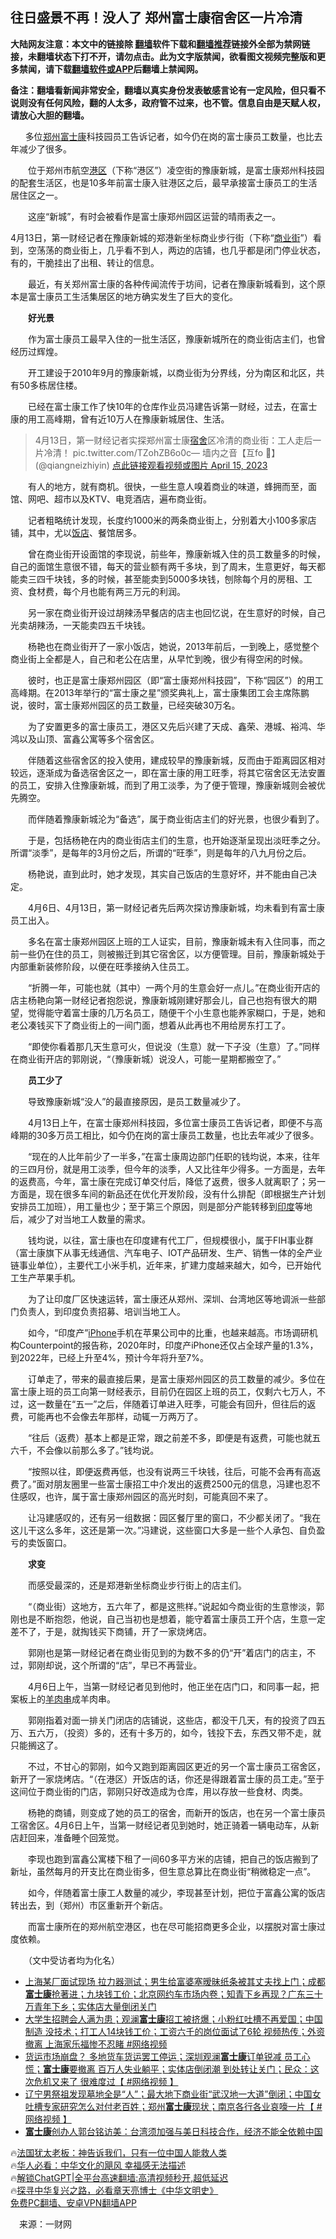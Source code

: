  <!-- 面包屑导航 --> <h2>往日盛景不再！没人了 郑州富士康宿舍区一片冷清</h2> <p class="notice"><b>大陆网友注意：本文中的链接除 <a href="https://github.com/bannedbook/fanqiang" >翻墙</a>软件下载和<a href="https://github.com/killgcd/justmysocks/blob/master/README.md">翻墙推荐</a>链接外全部为禁网链接，未翻墙状态下打不开，请勿点击。此为文字版禁闻，欲看图文视频完整版和更多禁闻，请下载<a href="https://github.com/bannedbook/fanqiang">翻墙软件或APP</a>后翻墙上禁闻网。</p><p>备注：翻墙看新闻非常安全，翻墙以真实身份发表敏感言论有一定风险，但只看不说则没有任何风险，翻的人太多，政府管不过来，也不管。信息自由是天赋人权，请放心大胆的翻墙。</b></p>  <div class="entry"> <p id="conimg">&nbsp; &nbsp; &nbsp; 多位<a href="https://www.bannedbook.org/bnews/tag/%e9%83%91%e5%b7%9e/" class="st_tag internal_tag" rel="tag" title="标签 郑州 下的日志">郑州</a><a href="https://www.bannedbook.org/bnews/tag/%e5%af%8c%e5%a3%ab%e5%ba%b7/" class="st_tag internal_tag" rel="tag" title="标签 富士康 下的日志">富士康</a>科技园员工告诉记者，如今仍在岗的富士康员工数量，也比去年减少了很多。</p> <p>　　位于郑州市航空<a href="https://www.bannedbook.org/bnews/tag/%E6%B8%AF%E5%8C%BA/" class="st_tag internal_tag" rel="tag" title="标签 港区 下的日志">港区</a>（下称“港区”）凌空街的豫康新城，是富士康郑州科技园的配套生活区，也是10多年前富士康入驻港区之后，最早承接富士康员工的生活居住区之一。</p> <p>　　这座“新城”，有时会被看作是富士康郑州园区运营的晴雨表之一。</p> <p>4月13日，第一财经记者在豫康新城的郑港新坐标商业步行街（下称“<a href="https://www.bannedbook.org/bnews/tag/%e5%95%86%e4%b8%9a%e8%a1%97/" class="st_tag internal_tag" rel="tag" title="标签 商业街 下的日志">商业街</a>”）看到，空荡荡的商业街上，几乎看不到人，两边的店铺，也几乎都是闭门停业状态，有的，干脆挂出了出租、转让的信息。</p> <p>　　最近，有关郑州富士康的各种传闻流传于坊间，记者在豫康新城看到，这个原本是富士康员工生活集居区的地方确实发生了巨大的变化。</p> <p>　<strong>　好光景</strong></p> <p>　　作为富士康员工最早入住的一批生活区，豫康新城所在的商业街店主们，也曾经历过辉煌。</p> <p>　　开工建设于2010年9月的豫康新城，以商业街为分界线，分为南区和北区，共有50多栋居住楼。</p> <p>　　已经在富士康工作了快10年的仓库作业员冯建告诉第一财经，过去，在富士康的用工高峰期，曾有近10万人在豫康新城居住、生活。</p> <blockquote><p>4月13日，第一财经记者实探郑州富士康<a href="https://www.bannedbook.org/bnews/tag/%E5%AE%BF%E8%88%8D/" class="st_tag internal_tag" rel="tag" title="标签 宿舍 下的日志">宿舍</a>区冷清的商业街：工人走后一片冷清！ pic.twitter.com/TZohZB6o0c— 墙内之音【互fo 💯】 (@qiangneizhiyin) <a href="https://twitter.com/qiangneizhiyin/status/1647207011841609731?ref_src=twsrc%5Etfw">点此链接观看视频或图片 April 15, 2023</a></p></blockquote> <p>　　有人的地方，就有商机。很快，一些生意人嗅着商业的味道，蜂拥而至，面馆、网吧、超市以及KTV、电竞酒店，遍布商业街。</p> <p>　　记者粗略统计发现，长度约1000米的两条商业街上，分别着大小100多家店铺，其中，尤以<a href="https://www.bannedbook.org/bnews/tag/%E9%A5%AD%E5%BA%97/" class="st_tag internal_tag" rel="tag" title="标签 饭店 下的日志">饭店</a>、餐馆居多。</p> <p>　　曾在商业街开设面馆的李现说，前些年，豫康新城入住的员工数量多的时候，自己的面馆生意很不错，每天的营业额有两千多块，到了周末，生意更好，每天都能卖三四千块钱，多的时候，甚至能卖到5000多块钱，刨除每个月的房租、工资、食材费，每个月也能有两三万元的利润。</p> <p>　　另一家在商业街开设过胡辣汤早餐店的店主也回忆说，在生意好的时候，自己光卖胡辣汤，一天能卖四五千块钱。</p> <p>　　杨艳也在商业街开了一家小饭店，她说，2013年前后，一到晚上，感觉整个商业街上全都是人，自己和老公在店里，从早忙到晚，很少有得空闲的时候。</p> <p>　　彼时，也正是富士康郑州园区（即“富士康郑州科技园”，下称“园区”）的用工高峰期。在2013年举行的“富士康之星”颁奖典礼上，富士康集团工会主席陈鹏说，彼时，富士康郑州园区的员工数量，已经突破30万名。</p> <p>　　为了安置更多的富士康员工，港区又先后兴建了天成、鑫荣、港城、裕鸿、华鸿以及山顶、富鑫公寓等多个宿舍区。</p> <p>　　伴随着这些宿舍区的投入使用，建成较早的豫康新城，反而由于距离园区相对较远，逐渐成为备选宿舍区之一，即在富士康的用工旺季，将其它宿舍区无法安置的员工，安排入住豫康新城，而到了用工淡季，为了便于管理，豫康新城则会被优先腾空。</p> <p>　　而伴随着豫康新城沦为“备选”，属于商业街店主们的好光景，也很少看到了。</p> <p>　　于是，包括杨艳在内的商业街店主们的生意，也开始逐渐呈现出淡旺季之分。所谓“淡季”，是每年的3月份之后，所谓的“旺季”，则是每年的八九月份之后。</p> <p>　　杨艳说，直到此时，她才发现，其实自己饭店的生意好坏，并不能由自己决定。</p> <p>　　4月6日、4月13日，第一财经记者先后两次探访豫康新城，均未看到有富士康员工出入。</p> <p>　　多名在富士康郑州园区上班的工人证实，目前，豫康新城未有入住同事，而之前一些仍在住的员工，则被搬迁到其它宿舍区，以方便管理。目前，豫康新城处于内部重新装修阶段，以便在旺季接纳入住员工。</p> <p>　　“折腾一年，可能也就（其中）一两个月的生意会好一点儿。”在商业街开店的店主杨艳向第一财经记者抱怨说，豫康新城刚建好那会儿，自己也抱有很大的期望，觉得能守着富士康的几万名员工，随便干个小生意也能养家糊口，于是，她和老公凑钱买下了商业街上的一间门面，想着从此再也不用给房东打工了。</p>  <p>　　“即使你看着那几天生意可火，但说没（生意）就一下子没（生意）了。”同样在商业街开店的郭刚说，“（豫康新城）说没人，可能一星期都搬空了。”</p> <p><strong>　　员工少了</strong></p> <p>　　导致豫康新城“没人”的最直接原因，是员工数量减少了。</p> <p>　　4月13日上午，在富士康郑州科技园，多位富士康员工告诉记者，即便不与高峰期的30多万员工相比，如今仍在岗的富士康员工数量，也比去年减少了很多。</p> <p>　　“现在的人比年前少了一半多，”在富士康周边部门任职的钱均说，本来，往年的三四月份，就是用工淡季，但今年的淡季，人又比往年少得多。一方面是，去年的返费高，今年，富士康在完成订单交付后，降低了返费，很多人就离职了；另一方面是，现在很多车间的新品还在优化开发阶段，没有什么排配（即根据生产计划安排员工加班），用工量也少；至于第三个原因，则是部分产能转移到<a href="https://www.bannedbook.org/bnews/tag/%e5%8d%b0%e5%ba%a6/" class="st_tag internal_tag" rel="tag" title="标签 印度 下的日志">印度</a>等地后，减少了对当地工人数量的需求。</p> <p>　　钱均说，以往，富士康也在印度建有代工厂，但规模很小，属于FIH事业群（富士康旗下从事无线通信、汽车电子、IOT产品研发、生产、销售一体的全产业链事业单位），主要代工小米手机，近年来，扩建力度越来越大，如今，已开始代工生产苹果手机。</p> <p>　　为了让印度厂区快速运转，富士康还从郑州、深圳、台湾地区等地调派一些部门负责人，到印度负责招募、培训当地工人。</p> <p>　　如今，“印度产”<a href="https://www.bannedbook.org/bnews/tag/iphone/" class="st_tag internal_tag" rel="tag" title="标签 iPhone 下的日志">iPhone</a>手机在苹果公司中的比重，也越来越高。市场调研机构Counterpoint的报告称，2020年时，印度产iPhone还仅占全球产量的1.3%，到2022年，已经上升至4%，预计今年将升至7%。</p> <p>　　订单走了，带来的最直接后果，是富士康郑州园区的员工数量的减少。多位在富士康上班的员工向第一财经表示，目前仍在园区上班的员工，仅剩六七万人，不过，这一数量在“五一”之后，伴随着订单进入旺季，可能会有回升，但往后的返费，可能再也不会像去年那样，动辄一万两万了。</p> <p>　　“往后（返费）基本上都是正常，跟之前差不多，即便是有返费，可能也就五六千，不会像以前那么多了。”钱均说。</p> <p>　　“按照以往，即便返费再低，也没有说两三千块钱，往后，可能不会再有高返费了。”面对朋友圈里一些富士康招工中介发出的返费2500元的信息，冯建也忍不住感叹，也许，属于富士康郑州园区的高光时刻，可能真回不来了。</p> <p>　　让冯建感叹的，还有另一组数据：园区餐厅里的窗口，不少都关闭了。“我在这儿干这么多年，这还是第一次。”冯建说，这些窗口大多是一些个人承包、自负盈亏的卖饭窗口。</p>  <p><strong>　　求变</strong></p> <p>　　而感受最深的，还是郑港新坐标商业步行街上的店主们。</p> <p>　　“（商业街）这地方，五六年了，都是这熊样。”说起如今商业街的生意惨淡，郭刚也是不断抱怨，他说，自己当初也是想着，能守着富士康员工开个店，生意一定差不了，于是，就掏钱买下商铺，开了一家烧烤店。</p> <p>　　郭刚也是第一财经记者在商业街见到的为数不多的仍“开”着店门的店主，不过，郭刚却说，这个所谓的“店”，早已不再营业。</p> <p>　　4月6日上午，当第一财经记者见到他时，他正坐在店门口，和同事一起，把案板上的<a href="https://www.bannedbook.org/bnews/tag/%e7%be%8a%e8%82%89%e4%b8%b2/" class="st_tag internal_tag" rel="tag" title="标签 羊肉串 下的日志">羊肉串</a>成羊肉串。</p> <p>　　郭刚指着对面一排关门闭店的店铺说，这些店，都没干几天，有的投资了四五万、五六万，（投资）多的，还有十多万的，如今，钱投下去，东西又带不走，就只能搁这了。</p> <p>　　不过，不甘心的郭刚，如今又跑到距离园区更近的另一个富士康员工宿舍区，新开了一家烧烤店。“（在港区）开饭店的话，你还是得跟着富士康的员工走。”至于这间位于商业街的门店，郭刚只好改造成为仓库，用以存放一些食材、肉类。</p> <p>　　杨艳的商铺，则变成了她的员工的宿舍，而新开的饭店，也在另一个富士康员工宿舍区。4月6日上午，当第一财经记者见到她时，她正骑着一辆电动车，从新店赶回来，准备睡个回笼觉。</p> <p>　　李现也跑到富鑫公寓楼下租了一间60多平方米的店铺，把自己的饭店搬到了新址，虽然每月的开支比在商业街多，但生意总算比在商业街“稍微稳定一点”。</p> <p>　　如今，伴随着富士康工人数量的减少，李现甚至计划，把位于富鑫公寓的饭店转出去，到（郑州）市区重新开个新店。</p> <p>　　而富士康所在的郑州航空港区，也在尽可能招商更多企业，以摆脱对富士康过度依赖。</p> <p>　　（文中受访者均为化名）</p>  <!--<div id="taboola-mid-1"></div>--><ul class='op-related-articles' title='相关阅读'> <li><a href='https://www.bannedbook.org/bnews/bannedvideo/20230407/1869308.html' target='_blank'>上海某厂面试现场 拉力器测试；男生给富婆塞暧昧纸条被其丈夫找上门；成都<b>富士康</b>抢著进；九块钱工价；北京网约车市场内卷；知青下乡再现？广东三十万青年下乡；实体店大量倒闭关门</a></li> <li><a href='https://www.bannedbook.org/bnews/bannedvideo/20230406/1868945.html' target='_blank'>大学生招聘会人满为患；观澜<b>富士康</b>招工被挤爆；小粉红吐槽不再爱国；中国制造 没技术；打工人14块钱工价；工资六千的岗位面试了6轮 视频热传；外资撤离 上海家乐福惨不忍睹  #网络视频</a></li> <li><a href='https://www.bannedbook.org/bnews/bannedvideo/20230403/1867636.html' target='_blank'>货运市场崩盘？ 多地货车货运罢工停运；深圳观澜<b>富士康</b>订单锐减  员工心慌；<b>富士康</b>要撤离 百万人失业躺平；实体店倒闭潮 到处转让关门；民众：这次危机又来了 很难度过【 #网络视频 】</a></li> <li><a href='https://www.bannedbook.org/bnews/bannedvideo/20230331/1866576.html' target='_blank'>辽宁男祭祖发现墓地全是“人”；最大地下商业街“武汉地一大道”倒闭；中国女吐槽专家研究怎么对付老百姓；郑州<b>富士康</b>现状；南京各行各业哀嚎一片【 #网络视频 】</a></li> <li><a href='https://www.bannedbook.org/bnews/taiwannews/20230330/1866069.html' target='_blank'><b>富士康</b>创办人郭台铭访美：台湾须加强与美日科技合作，经济不能全依赖中国</a></li> </ul> <p class="texttj"> 🔥<a href="https://www.bannedbook.org/bnews/ssgc/20230219/1850782.html" target="_blank">法国犹太老板：神告诉我们，只有一位中国人能救人类</a><br/> 🔥<a href="https://www.bannedbook.org/bnews/comments/20220220/1694796.html" target="_blank">华人必看：中华文化的飓风 幸福感无法描述</a><br/> 🔥<a href="https://github.com/bannedbook/fanqiang/wiki/V2ray%E6%9C%BA%E5%9C%BA" target="_blank">解锁ChatGPT|全平台高速翻墙:高清视频秒开,超低延迟</a><br/> 🔥<a href="https://www.bannedbook.org/bnews/comments/20220808/1768773.html" target="_blank">探寻中华复兴之路，必看章天亮博士《中华文明史》</a><br/> <a href="https://github.com/bannedbook/fanqiang/wiki/%E7%A6%81%E9%97%BB%E7%BD%91%E5%AE%89%E5%8D%93%E7%BF%BB%E5%A2%99%E6%96%B0%E9%97%BBAPP" target="_blank">免费PC翻墙、安卓VPN翻墙APP</a><br/> </p><p class="src-info">　来源：一财网 </p><a name='sharetosocial'></a> <div style="margin-bottom:5px;padding-bottom:5px;clear:both"> <div id="archive-pix-1" class="banner-ads"> <!-- AuctionX Display platform tag START --> <div id="27602x728x90x621x_ADSLOT1" clicktrack="%%CLICK_URL_ESC%%"></div>  <!-- AuctionX Display platform tag END --> </div> <div id="archive-pix-2" class="banner-ads"> <!-- AuctionX Display platform tag START --> <div id="27556x300x250x621x_ADSLOT1" clicktrack="%%CLICK_URL_ESC%%" style="margin:0 auto;text-align:center"></div>  <!-- AuctionX Display platform tag END --> </div> </div>  <div id="archive-pix-1" class="banner-ads"> <!-- AuctionX Display platform tag START --> <div id="27603x728x90x621x_ADSLOT1" clicktrack="%%CLICK_URL_ESC%%"></div>  <!-- AuctionX Display platform tag END --> </div> </div><!--END ENTRY--> 